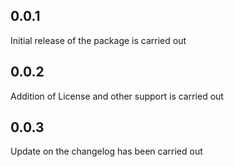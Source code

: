 ## 0.0.1
Initial release of the package is carried out

## 0.0.2 
Addition of License and other support is carried out

## 0.0.3
Update on the changelog has been carried out
